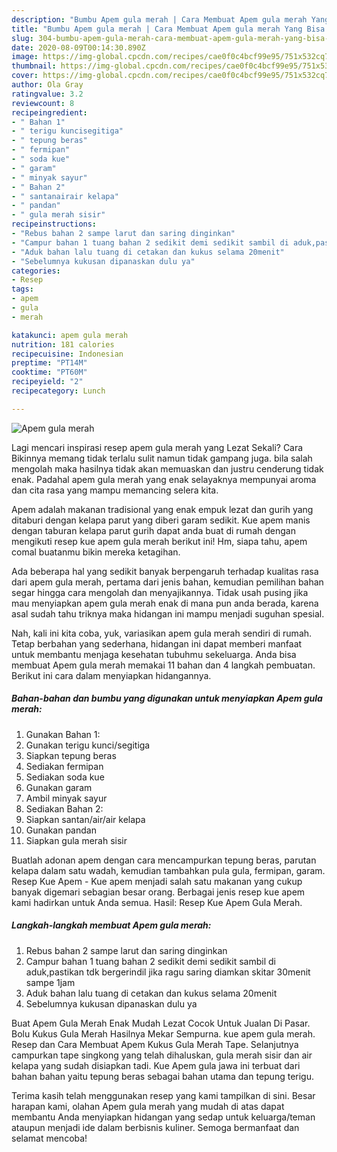 ```yaml
---
description: "Bumbu Apem gula merah | Cara Membuat Apem gula merah Yang Bisa Manjain Lidah"
title: "Bumbu Apem gula merah | Cara Membuat Apem gula merah Yang Bisa Manjain Lidah"
slug: 304-bumbu-apem-gula-merah-cara-membuat-apem-gula-merah-yang-bisa-manjain-lidah
date: 2020-08-09T00:14:30.890Z
image: https://img-global.cpcdn.com/recipes/cae0f0c4bcf99e95/751x532cq70/apem-gula-merah-foto-resep-utama.jpg
thumbnail: https://img-global.cpcdn.com/recipes/cae0f0c4bcf99e95/751x532cq70/apem-gula-merah-foto-resep-utama.jpg
cover: https://img-global.cpcdn.com/recipes/cae0f0c4bcf99e95/751x532cq70/apem-gula-merah-foto-resep-utama.jpg
author: Ola Gray
ratingvalue: 3.2
reviewcount: 8
recipeingredient:
- " Bahan 1"
- " terigu kuncisegitiga"
- " tepung beras"
- " fermipan"
- " soda kue"
- " garam"
- " minyak sayur"
- " Bahan 2"
- " santanairair kelapa"
- " pandan"
- " gula merah sisir"
recipeinstructions:
- "Rebus bahan 2 sampe larut dan saring dinginkan"
- "Campur bahan 1 tuang bahan 2 sedikit demi sedikit sambil di aduk,pastikan tdk bergerindil jika ragu saring diamkan skitar 30menit sampe 1jam"
- "Aduk bahan lalu tuang di cetakan dan kukus selama 20menit"
- "Sebelumnya kukusan dipanaskan dulu ya"
categories:
- Resep
tags:
- apem
- gula
- merah

katakunci: apem gula merah 
nutrition: 181 calories
recipecuisine: Indonesian
preptime: "PT14M"
cooktime: "PT60M"
recipeyield: "2"
recipecategory: Lunch

---
```



![Apem gula merah](https://img-global.cpcdn.com/recipes/cae0f0c4bcf99e95/751x532cq70/apem-gula-merah-foto-resep-utama.jpg)

Lagi mencari inspirasi resep apem gula merah yang Lezat Sekali? Cara Bikinnya memang tidak terlalu sulit namun tidak gampang juga. bila salah mengolah maka hasilnya tidak akan memuaskan dan justru cenderung tidak enak. Padahal apem gula merah yang enak selayaknya mempunyai aroma dan cita rasa yang mampu memancing selera kita.

Apem adalah makanan tradisional yang enak empuk lezat dan gurih yang ditaburi dengan kelapa parut yang diberi garam sedikit. Kue apem manis dengan taburan kelapa parut gurih dapat anda buat di rumah dengan mengikuti resep kue apem gula merah berikut ini! Hm, siapa tahu, apem comal buatanmu bikin mereka ketagihan.

Ada beberapa hal yang sedikit banyak berpengaruh terhadap kualitas rasa dari apem gula merah, pertama dari jenis bahan, kemudian pemilihan bahan segar hingga cara mengolah dan menyajikannya. Tidak usah pusing jika mau menyiapkan apem gula merah enak di mana pun anda berada, karena asal sudah tahu triknya maka hidangan ini mampu menjadi suguhan spesial.


Nah, kali ini kita coba, yuk, variasikan apem gula merah sendiri di rumah. Tetap berbahan yang sederhana, hidangan ini dapat memberi manfaat untuk membantu menjaga kesehatan tubuhmu sekeluarga. Anda bisa membuat Apem gula merah memakai 11 bahan dan 4 langkah pembuatan. Berikut ini cara dalam menyiapkan hidangannya.

<!--inarticleads1-->

##### Bahan-bahan dan bumbu yang digunakan untuk menyiapkan Apem gula merah:

1. Gunakan  Bahan 1:
1. Gunakan  terigu kunci/segitiga
1. Siapkan  tepung beras
1. Sediakan  fermipan
1. Sediakan  soda kue
1. Gunakan  garam
1. Ambil  minyak sayur
1. Sediakan  Bahan 2:
1. Siapkan  santan/air/air kelapa
1. Gunakan  pandan
1. Siapkan  gula merah sisir


Buatlah adonan apem dengan cara mencampurkan tepung beras, parutan kelapa dalam satu wadah, kemudian tambahkan pula gula, fermipan, garam. Resep Kue Apem - Kue apem menjadi salah satu makanan yang cukup banyak digemari sebagian besar orang. Berbagai jenis resep kue apem kami hadirkan untuk Anda semua. Hasil: Resep Kue Apem Gula Merah. 

<!--inarticleads2-->

##### Langkah-langkah membuat Apem gula merah:

1. Rebus bahan 2 sampe larut dan saring dinginkan
1. Campur bahan 1 tuang bahan 2 sedikit demi sedikit sambil di aduk,pastikan tdk bergerindil jika ragu saring diamkan skitar 30menit sampe 1jam
1. Aduk bahan lalu tuang di cetakan dan kukus selama 20menit
1. Sebelumnya kukusan dipanaskan dulu ya


Buat Apem Gula Merah Enak Mudah Lezat Cocok Untuk Jualan Di Pasar. Bolu Kukus Gula Merah Hasilnya Mekar Sempurna. kue apem gula merah. Resep dan Cara Membuat Apem Kukus Gula Merah Tape. Selanjutnya campurkan tape singkong yang telah dihaluskan, gula merah sisir dan air kelapa yang sudah disiapkan tadi. Kue Apem gula jawa ini terbuat dari bahan bahan yaitu tepung beras sebagai bahan utama dan tepung terigu. 

Terima kasih telah menggunakan resep yang kami tampilkan di sini. Besar harapan kami, olahan Apem gula merah yang mudah di atas dapat membantu Anda menyiapkan hidangan yang sedap untuk keluarga/teman ataupun menjadi ide dalam berbisnis kuliner. Semoga bermanfaat dan selamat mencoba!
